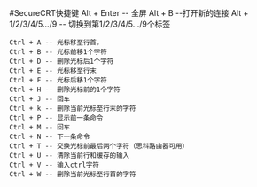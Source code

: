 #SecureCRT快捷键
	Alt + Enter -- 全屏
	Alt + B --打开新的连接
	Alt + 1/2/3/4/5.../9 -- 切换到第1/2/3/4/5.../9个标签
	
	Ctrl + A -- 光标移至行首。
	Ctrl + B -- 光标前移1个字符
	Ctrl + D -- 删除光标后1个字符
	Ctrl + E -- 光标移至行末
	Ctrl + F -- 光标后移1个字符
	Ctrl + H -- 删除光标前的1个字符
	Ctrl + J -- 回车
	Ctrl + k -- 删除当前光标至行末的字符
	Ctrl + P -- 显示前一条命令
	Ctrl + M -- 回车
	Ctrl + N -- 下一条命令
	Ctrl + T -- 交换光标前最后两个字符（思科路由器可用）
	Ctrl + U -- 清除当前行和缓存的输入
	Ctrl + V -- 输入ctrl字符
	Ctrl + W -- 删除当前光标至行首的字符
